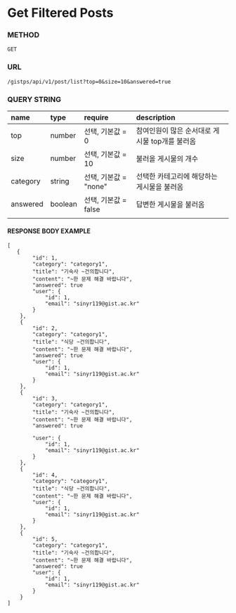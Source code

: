 # Get Filtered Posts

### METHOD

```text
GET
```

### URL

```text
/gistps/api/v1/post/list?top=0&size=10&answered=true
```

### QUERY STRING

| name | type | require | description |
| :--- | :--- | :--- | :--- |
| top | number | 선택, 기본값 = 0 | 참여인원이 많은 순서대로 게시물 top개를 불러옴 |
| size | number | 선택, 기본값 = 10 | 불러올 게시물의 개수 |
| category | string | 선택, 기본값 = "none" | 선택한 카테고리에 해당하는 게시물을 불러옴 |
| answered | boolean | 선택, 기본값 = false | 답변한 게시물을 불러옴 |
|  |  |  |  |

#### RESPONSE BODY EXAMPLE

```text
[
   {
        "id": 1,
        "category": "category1",
        "title": "기숙사 ~건의합니다",
        "content": "~한 문제 해결 바랍니다",
        "answered": true
        "user": {
            "id": 1,
            "email": "sinyr119@gist.ac.kr"
        }
    },
    {
        "id": 2,
        "category": "category1",
        "title": "식당 ~건의합니다",
        "content": "~한 문제 해결 바랍니다",
        "answered": true
        "user": {
            "id": 1,
            "email": "sinyr119@gist.ac.kr"
        }
    },
    {
        "id": 3,
        "category": "category1",
        "title": "기숙사 ~건의합니다",
        "content": "~한 문제 해결 바랍니다",
        "answered": true
          
        "user": {
            "id": 1,
            "email": "sinyr119@gist.ac.kr"
        }
    },
    {
        "id": 4,
        "category": "category1",
        "title": "식당 ~건의합니다",
        "content": "~한 문제 해결 바랍니다",
        "user": {
            "id": 1,
            "email": "sinyr119@gist.ac.kr"
        }
    },
    {
        "id": 5,
        "category": "category1",
        "title": "기숙사 ~건의합니다",
        "content": "~한 문제 해결 바랍니다",
        "answered": true
        "user": {
            "id": 1,
            "email": "sinyr119@gist.ac.kr"
        }
    }
]
```

